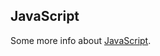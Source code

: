 ## JavaScript

Some more info about [JavaScript].

[JavaScript]:http://en.wikipedia.org/wiki/JavaScript